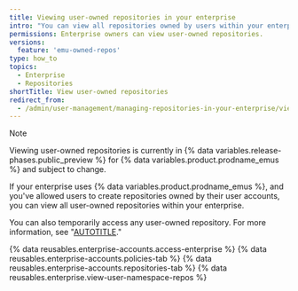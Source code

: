 ```yaml
---
title: Viewing user-owned repositories in your enterprise
intro: "You can view all repositories owned by users within your enterprise."
permissions: Enterprise owners can view user-owned repositories.
versions:
  feature: 'emu-owned-repos'
type: how_to
topics:
  - Enterprise
  - Repositories
shortTitle: View user-owned repositories
redirect_from:
  - /admin/user-management/managing-repositories-in-your-enterprise/viewing-user-owned-repositories-in-your-enterprise
---
```


> [!NOTE]
> Viewing user-owned repositories is currently in {% data variables.release-phases.public_preview %} for {% data variables.product.prodname_emus %} and subject to change.

If your enterprise uses {% data variables.product.prodname_emus %}, and you've allowed users to create repositories owned by their user accounts, you can view all user-owned repositories within your enterprise.

You can also temporarily access any user-owned repository. For more information, see "[AUTOTITLE](/admin/user-management/managing-repositories-in-your-enterprise/accessing-user-owned-repositories-in-your-enterprise)."

{% data reusables.enterprise-accounts.access-enterprise %}
{% data reusables.enterprise-accounts.policies-tab %}
{% data reusables.enterprise-accounts.repositories-tab %}
{% data reusables.enterprise.view-user-namespace-repos %}
